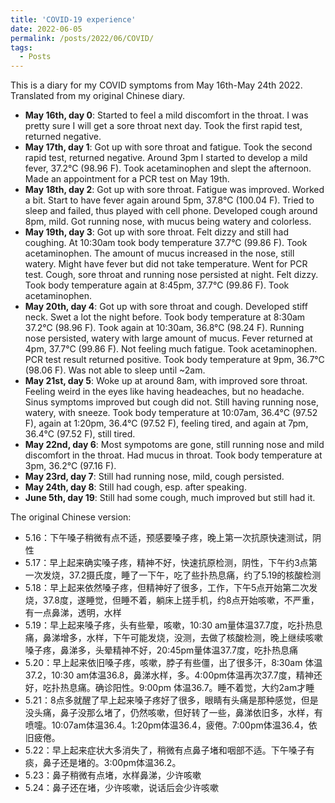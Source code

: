 ```yaml
---
title: 'COVID-19 experience'
date: 2022-06-05
permalink: /posts/2022/06/COVID/
tags:
  - Posts
---
```


This is a diary for my COVID symptoms from May 16th-May 24th 2022. Translated from my original Chinese diary.

- **May 16th, day 0**: Started to feel a mild discomfort in the throat. I was pretty sure I will get a sore throat next day. Took the first rapid test, returned negative.
- **May 17th, day 1**: Got up with sore throat and fatigue. Took the second rapid test, returned negative. Around 3pm I started to develop a mild fever, 37.2°C (98.96 F). Took acetaminophen and slept the afternoon. Made an appointment for a PCR test on May 19th.
- **May 18th, day 2**: Got up with sore throat. Fatigue was improved. Worked a bit. Start to have fever again around 5pm, 37.8°C (100.04 F). Tried to sleep and failed, thus played with cell phone. Developed cough around 8pm, mild. Got running nose, with mucus being watery and colorless.  
- **May 19th, day 3**: Got up with sore throat. Felt dizzy and still had coughing. At 10:30am took body temperature 37.7°C (99.86 F). Took acetaminophen. The amount of mucus increased in the nose, still watery. Might have fever but did not take temperature. Went for PCR test. Cough, sore throat and running nose persisted at night. Felt dizzy. Took body temperature again at 8:45pm, 37.7°C (99.86 F). Took acetaminophen. 
- **May 20th, day 4**: Got up with sore throat and cough. Developed stiff neck. Swet a lot the night before. Took body temperature at 8:30am 37.2°C (98.96 F). Took again at 10:30am, 36.8°C (98.24 F). Running nose persisted, watery with large amount of mucus. Fever returned at 4pm, 37.7°C (99.86 F). Not feeling much fatigue. Took acetaminophen. PCR test result returned positive. Took body temperature at 9pm, 36.7°C (98.06 F). Was not able to sleep until ~2am.
- **May 21st, day 5**: Woke up at around 8am, with improved sore throat. Feeling weird in the eyes like having headeaches, but no headache. Sinus symptoms improved but cough did not. Still having running nose, watery, with sneeze. Took body temperature at 10:07am, 36.4°C (97.52 F), again at 1:20pm, 36.4°C (97.52 F), feeling tired, and again at 7pm, 36.4°C (97.52 F), still tired.
- **May 22nd, day 6**: Most sympotoms are gone, still running nose and mild discomfort in the throat. Had mucus in throat. Took body temperature at 3pm, 36.2°C (97.16 F). 
- **May 23rd, day 7**: Still had running nose, mild, cough persisted. 
- **May 24th, day 8**: Still had cough, esp. after speaking. 
- **June 5th, day 19**: Still had some cough, much improved but still had it. 


The original Chinese version:

- 5.16：下午嗓子稍微有点不适，预感要嗓子疼，晚上第一次抗原快速测试，阴性
- 5.17：早上起来确实嗓子疼，精神不好，快速抗原检测，阴性，下午约3点第一次发烧，37.2摄氏度，睡了一下午，吃了些扑热息痛，约了5.19的核酸检测
- 5.18：早上起来依然嗓子疼，但精神好了很多，工作，下午5点开始第二次发烧，37.8度，遂睡觉，但睡不着，躺床上搓手机，约8点开始咳嗽，不严重，有一点鼻涕，透明，水样
- 5.19：早上起来嗓子疼，头有些晕，咳嗽，10:30 am量体温37.7度，吃扑热息痛，鼻涕增多，水样，下午可能发烧，没测，去做了核酸检测，晚上继续咳嗽嗓子疼，鼻涕多，头晕精神不好，20:45pm量体温37.7度，吃扑热息痛
- 5.20：早上起来依旧嗓子疼，咳嗽，脖子有些僵，出了很多汗，8:30am 体温37.2，10:30 am体温36.8，鼻涕水样，多。4:00pm体温再次37.7度，精神还好，吃扑热息痛。确诊阳性。9:00pm 体温36.7。睡不着觉，大约2am才睡
- 5.21：8点多就醒了早上起来嗓子疼好了很多，眼睛有头痛是那种感觉，但是没头痛，鼻子没那么堵了，仍然咳嗽，但好转了一些，鼻涕依旧多，水样，有喷嚏。10:07am体温36.4。1:20pm体温36.4，疲倦。7:00pm体温36.4，依旧疲倦。
- 5.22：早上起来症状大多消失了，稍微有点鼻子堵和咽部不适。下午嗓子有痰，鼻子还是堵的。3:00pm体温36.2。
- 5.23：鼻子稍微有点堵，水样鼻涕，少许咳嗽
- 5.24：鼻子还在堵，少许咳嗽，说话后会少许咳嗽